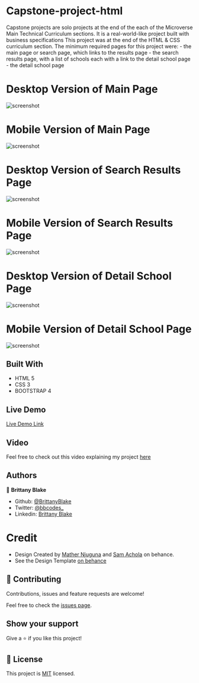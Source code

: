 # Capstone-project-html
Capstone projects are solo projects at the end of the each of the Microverse Main Technical Curriculum sections. It is a real-world-like project built with business specifications  This project was at the end of the HTML & CSS curriculum section. The minimum required pages for this project were:
    - the main page or search page, which links to the results page
    - the search results page, with a list of schools each with a link to the detail school page
    - the detail school page
 
# Desktop Version of Main Page

![screenshot](assets/images/home.png)

# Mobile Version of Main Page

![screenshot](images/mobile-home.png)

# Desktop Version of Search Results Page

![screenshot](images/search-results.png)

# Mobile Version of Search Results Page

![screenshot](images/mobile-search.png)

# Desktop Version of Detail School Page

![screenshot](images/detail.png)

# Mobile Version of Detail School Page

![screenshot](images/mobile-detail.png)

## Built With

- HTML 5
- CSS 3
- BOOTSTRAP 4

## Live Demo

[Live Demo Link](https://brittanyblake.github.io/Capstone-project-html/)

## Video

Feel free to check out this video explaining my project <a href="#"> here </a>

## Authors

👤 **Brittany Blake**

- Github: [@BrittanyBlake](https://github.com/BrittanyBlake)
- Twitter: [@bbcodes_](https://twitter.com/bbcodes_)
- Linkedin: [Brittany Blake](https://www.linkedin.com/in/brittany-blake-843951109/)

# Credit
- Design Created by <a href="https://www.behance.net/mathewnjuguna">Mather Njuguna</a> and  <a href="https://www.behance.net/aweSam"> Sam Achola</a>  on behance.
- See the Design Template <a href="https://www.behance.net/gallery/25563385/PatashuleKE">on behance</a>

## 🤝 Contributing

Contributions, issues and feature requests are welcome!

Feel free to check the [issues page](https://github.com/BrittanyBlake/Capstone-project-html/issues).

## Show your support

Give a ⭐️ if you like this project!


## 📝 License

This project is [MIT](lic.url) licensed.

